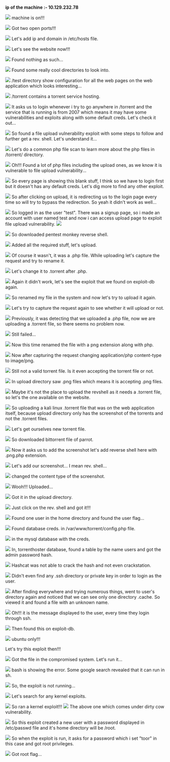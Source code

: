 **ip of the machine :- 10.129.232.78**

![](attachment/70a0313624b570e65af759708f0e8a06.png)
machine is on!!!

![](attachment/1fe3b1c0c0fc575df80ff6022af9829b.png)
Got two open ports!!!

![](attachment/e004a8b83fcc3535b3c3bc12ff54cb88.png)
Let's add ip and domain in /etc/hosts file.

![](attachment/4e407310d050e71edfba6e27a3ca1a59.png)
Let's see the website now!!!

![](attachment/818f7ea030466532a5b25443afe2ccd2.png)
Found nothing as such...

![](attachment/6a2665b53a1e67d845167e0ade5e5d1f.png)
Found some really cool directories to look into.

![](attachment/237f4db7af7b47a2986542e0983dab16.png)
/test directory show configuration for all the web pages on the web application which looks interesting...

![](attachment/9ad7126cbf159a8f998583ef442c6271.png)
/torrent contains a torrent service hosting.

![](attachment/9152a38cef1ac8266ff226c26457da6b.png)
It asks us to login whenever i try to go anywhere in /torrent and the service that is running is from 2007 which means it may have some vulnerabilities and exploits along with some default creds. Let's check it out...

![](attachment/76059bbe3e7d048687426064cd1a1c86.png)
So found a file upload vulnerability exploit with some steps to follow and further get a rev. shell. Let's understand it...

![](attachment/b3af2c8402267206c8b25be99bc6d3da.png)
Let's do a common php file scan to learn more about the php files in /torrent/ directory.

![](attachment/15bce05d3d4ea3f365eb2895546e7255.png)
Oh!!! Found a lot of php files including the upload ones, as we know it is vulnerable to file upload vulnerability...

![](attachment/f79a5dc5389494c6262bfb5de9d3fb2e.png)
So every page is showing this blank stuff, I think so we have to login first but it doesn't has any default creds. Let's dig more to find any other exploit.

![](attachment/af7d158b63092d1522fdd3d86efe1125.png)
So after clicking on upload, it is redirecting us to the login page every time so will try to bypass the redirection. So yeah it didn't work as well...

![](attachment/4e7a08d19d97e3c3c9dae99b285c86ed.png)
So logged in as the user "test". There was a signup page, so i made an account with user named test and now i can access upload page to exploit file upload vulnerability.
![](attachment/6550fb08e0f9b64b3ce971b663bfb5cd.png)

![](attachment/3ac83f0d293e59a808c81dfc379a5571.png)
So downloaded pentest monkey reverse shell.

![](attachment/399e6dd05878d962e326dbd544e4e4fb.png)
Added all the required stuff, let's upload.

![](attachment/5943b9985a0cb25369b01bef1f18e8af.png)
Of course it wasn't, it was a .php file. While uploading let's capture the request and try to rename it.

![](attachment/03717264b9611f0268787c4f76909127.png)
Let's change it to .torrent after .php.

![](attachment/b12762a431b9819c064aff91edc42c79.png)
Again it didn't work, let's see the exploit that we found on exploit-db again.

![](attachment/02bcf85272a45b737f116125f4ae783c.png)
So renamed my file in the system and now let's try to upload it again.

![](attachment/d76337d45eab66f2e8109eb10e693618.png)
Let's try to capture the request again to see whether it will upload or not.

![](attachment/17143d12aa72ff50eb3fa6e0ec2f9e01.png)
Previously, it was detecting that we uploaded a .php file, now we are uploading a .torrent file, so there seems no problem now.

![](attachment/00dc502a5cb6e03c8f2fa33ad0fcbbe3.png)
Still failed...

![](attachment/1a86b1b2d50bcfedaf3735045032314b.png)
Now this time renamed the file with a png extension along with php.

![](attachment/0dccfd2d16a9c4e060b28c8351f5aeaf.png)
Now after capturing the request changing application/php content-type to image/png.

![](attachment/cd084a789474e1ee1ff6094d878209c7.png)
Still not a valid torrent file. Is it even accepting the torrent file or not.

![](attachment/f68b69a33ec3260567fc8de1b3364d2a.png)
In upload directory saw .png files which means it is accepting .png files.

![](attachment/2874423c78d84bbcedcff56441876b55.png)
Maybe it's not the place to upload the revshell as it needs a .torrent file, so let's the one available on the website.

![](attachment/53a965365d8092cfff382f37a651411f.png)
So uploading a kali linux .torrent file that was on the web application itself, because upload directory only has the screenshot of the torrents and not the .torrent files.

![](attachment/b494826a9db7c36c8f971e4e30c1f826.png)
Let's get ourselves new torrent file.

![](attachment/e937646792600b86395d1c65b1c8e7e6.png)
So downloaded bittorrent file of parrot.

![](attachment/a6c67e07e10b334f487336c2f316c791.png)
Now it asks us to add the screenshot let's add reverse shell here with .png.php extension.

![](attachment/c2bbe4e905448c78dab1054ea0bb2e7a.png)
Let's add our screenshot... I mean rev. shell...

![](attachment/f5eb6150d8f4989b0e060d83e6079650.png)
changed the content type of the screenshot.

![](attachment/7659df4c9954f52da060cae1ebbc33ae.png)
Wooh!!! Uploaded...

![](attachment/59a4c55739d31cbb9e2cec5cc6c9bdcd.png)
Got it in the upload directory.

![](attachment/590aa1c80bf341b1b7cff620550332e0.png)
Just click on the rev. shell and got it!!!

![](attachment/aac0c1fdc196eb38a7809e1c4de2cd2b.png)
Found one user in the home directory and found the user flag...

![](attachment/520c5ad1dffd914dfc30003ef63f92c5.png)
Found database creds. in /var/www/torrent/config.php file.

![](attachment/01747230a6f4aa3d46bf21b6c4bd673c.png)
in the mysql database with the creds.

![](attachment/c64f1da147afc00b4bf4d0efd77aea25.png)
In, torrenthoster database, found a table by the name users and got the admin password hash.

![](attachment/9c0929634f259e824e3279eb281145d3.png)
Hashcat was not able to crack the hash and not even crackstation.

![](attachment/0d0dc9fe8dc521a9aa3c9822ac6c711c.png)
Didn't even find any .ssh directory or private key in order to login as the user.

![](attachment/e7022f46cccf02d8fc7637028f2e9b99.png)
After finding everywhere and trying numerous things, went to user's directory again and noticed that we can see only one directory .cache. So viewed it and found a file with an unknown name.

![](attachment/87ad042df889cacdf45c2ea9e7f6bc27.png)
Oh!!! it is the message displayed to the user, every time they login through ssh.

![](attachment/5451369241e521acb0d4a99a9c878d7b.png)
Then found this on exploit-db.

![](attachment/97cf6f0340bc895f4176b07ac4aa9115.png)
ubuntu only!!!

Let's try this exploit then!!!

![](attachment/d18b562d1501866964cc9d8085e84ac4.png)
Got the file in the compromised system. Let's run it...

![](attachment/b2b1a6b0628f629829fcce776d3b0e3e.png)
bash is showing the error. Some google search revealed that it can run in sh.

![](attachment/cb2560b83268a13f88715d28415fc755.png)
So, the exploit is not running...

![](attachment/05b124dc1a6cd7ea1fa34e5a818cfb6a.png)
Let's search for any kernel exploits.

![](attachment/1d26120f75f6642d250f1b78f5cd0fb6.png)
So ran a kernel exploit!!!
![](attachment/612b434bcf17e1c1f1408aef1073dda7.png)
The above one which comes under dirty cow vulnerability.

![](attachment/e8c366f76bfdcacaac228945aaa42543.png)
So this exploit created a new user with a password displayed in /etc/passwd file and it's home directory will be /root.

![](attachment/74d0d5edebdb7138c50618d4253d357a.png)
So when the exploit is run, it asks for a password which i set "toor" in this case and got root privileges.

![](attachment/6513d8abfdf189cdd1e1cea5657baa5a.png)
Got root flag...